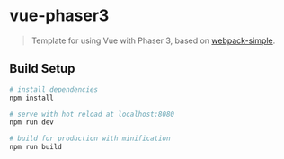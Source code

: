 # vue-phaser3

> Template for using Vue with Phaser 3, based on [webpack-simple](https://github.com/vuejs-templates/webpack-simple).

## Build Setup

``` bash
# install dependencies
npm install

# serve with hot reload at localhost:8080
npm run dev

# build for production with minification
npm run build
```
